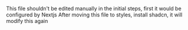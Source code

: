 This file shouldn't be edited manually in the initial steps, first it would be configured by Nextjs
After moving this file to styles, install shadcn, it will modify this again